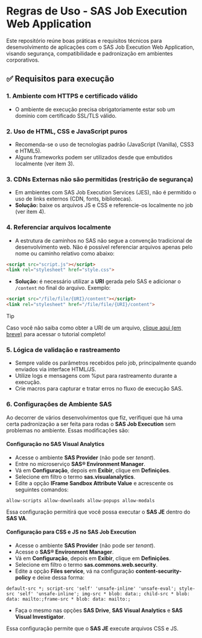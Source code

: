 # Regras de Uso - SAS Job Execution Web Application

Este repositório reúne boas práticas e requisitos técnicos para desenvolvimento de aplicações com o SAS Job Execution Web Application, visando segurança, compatibilidade e padronização em ambientes corporativos.

## ✅ Requisitos para execução

### 1. Ambiente com HTTPS e certificado válido

- O ambiente de execução precisa obrigatoriamente estar sob um domínio com certificado SSL/TLS válido.

### 2. Uso de HTML, CSS e JavaScript puros

- Recomenda-se o uso de tecnologias padrão (JavaScript (Vanilla), CSS3 e HTML5).
- Alguns frameworks podem ser utilizados desde que embutidos localmente (ver item 3).

### 3. CDNs Externas não são permitidas (restrição de segurança)

- Em ambientes com SAS Job Execution Services (JES), não é permitido o uso de links externos (CDN, fonts, bibliotecas).
- **Solução:** baixe os arquivos JS e CSS e referencie-os localmente no job (ver item 4).

### 4. Referenciar arquivos localmente

- A estrutura de caminhos no SAS não segue a convenção tradicional de desenvolvimento web. Não é possível referenciar arquivos apenas pelo nome ou caminho relativo como abaixo:

```html
<script src="script.js"></script>
<link rel="stylesheet" href="style.css">
```

- **Solução:** é necessário utilizar a **URI** gerada pelo SAS e adicionar o `/content` no final do arquivo. Exemplo:

```html
<script src="/file/file/{URI}/content"></script>
<link rel="stylesheet" href="/file/file/{URI}/content">
```

> [!TIP]
> Caso você não saiba como obter a URI de um arquivo, [clique aqui (em breve)](about:blank) para acessar o tutorial completo!

### 5. Lógica de validação e rastreamento

- Sempre valide os parâmetros recebidos pelo job, principalmente quando enviados via interface HTML/JS.
- Utilize logs e mensagens com %put para rastreamento durante a execução.
- Crie macros para capturar e tratar erros no fluxo de execução SAS.

### 6. Configurações de Ambiente SAS

Ao decorrer de vários desenvolvimentos que fiz, verifiquei que há uma certa padronização a ser feita para rodas o **SAS Job Execution** sem problemas no ambiente. Essas modificações são:

#### Configuração no SAS Visual Analytics

- Acesse o ambiente **SAS Provider** (não pode ser *tenant*).
- Entre no microserviço **SAS® Environment Manager**.
- Vá em **Configuração**, depois em **Exibir**, clique em **Definições**.
- Selecione em filtro o termo **sas.visualanalytics**.
- Edite a opção **IFrame Sandbox Attribute Value** e acrescente os seguintes comandos:

```plaintext
allow-scripts allow-downloads allow-popups allow-modals
```

Essa configuração permitirá que você possa executar o **SAS JE** dentro do **SAS VA**.

#### Configuração para CSS e JS no SAS Job Execution

- Acesse o ambiente **SAS Provider** (não pode ser *tenant*).
- Acesse o **SAS® Environment Manager**.
- Vá em **Configuração**, depois em **Exibir**, clique em **Definições**.
- Selecione em filtro o termo **sas.commons.web.security**.
- Edite a opção **Files service**, vá na configuração **content-security-policy** e deixe dessa forma:

```plaintext
default-src *; script-src 'self' 'unsafe-inline' 'unsafe-eval'; style-src 'self' 'unsafe-inline'; img-src * blob: data:; child-src * blob: data: mailto:;frame-src * blob: data: mailto:;
```

- Faça o mesmo nas opções **SAS Drive**, **SAS Visual Analytics** e **SAS Visual Investigator**.

Essa configuração permite que o **SAS JE** execute arquivos CSS e JS.